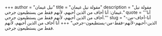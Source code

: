 +++
author = "نيل غيمان"
title = "مقولة نيل غيمان"
description = "مقولة نيل غيمان: أنا أخاف من الذين أحبهم، ‏لأنهم فقط من يستطيعون جرحي."
quote = '''أنا أخاف من الذين أحبهم، ‏لأنهم فقط من يستطيعون جرحي.'''
slug = "أنا-أخاف-من-الذين-أحبهم-‏لأنهم-فقط-من-يستطيعون-جرحي"
+++
أنا أخاف من الذين أحبهم، ‏لأنهم فقط من يستطيعون جرحي.
